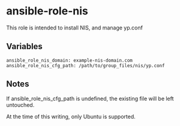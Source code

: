 ansible-role-nis
======

This role is intended to install NIS, and manage yp.conf


Variables
------

```
ansible_role_nis_domain: example-nis-domain.com
ansible_role_nis_cfg_path: /path/to/group_files/nis/yp.conf
```


Notes
------

If ansible_role_nis_cfg_path is undefined, the existing file will be left untouched.

At the time of this writing, only Ubuntu is supported.
